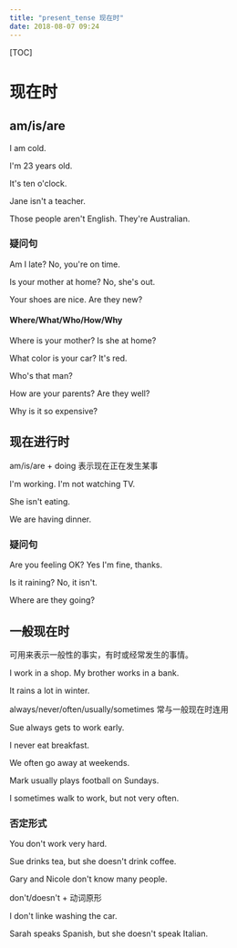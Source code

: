 ```yaml
---
title: "present_tense 现在时"
date: 2018-08-07 09:24
---
```


[TOC]

# 现在时



## am/is/are

I am cold.

I'm 23 years old.



It's ten o'clock.

Jane isn't a teacher.



Those people aren't English. They're Australian.



### 疑问句

Am I late? No, you're on time.

Is your mother at home? No, she's out.

Your shoes are nice. Are they new?



#### Where/What/Who/How/Why

Where is your mother? Is she at home?

What color is your car? It's red.

Who's that man? 

How are your parents? Are they well?

Why is it so expensive? 



## 现在进行时

am/is/are + doing  表示现在正在发生某事



I'm working. I'm not watching TV.

She isn't eating.

We are having dinner.



### 疑问句

Are you feeling OK? Yes I'm fine, thanks.

Is it raining? No, it isn't.

Where are they going?



## 一般现在时

可用来表示一般性的事实，有时或经常发生的事情。

I work in a shop. My brother works in a bank.

It rains a lot in winter.



always/never/often/usually/sometimes 常与一般现在时连用

Sue always gets to work early.

I never eat breakfast. 

We often go away at weekends.

Mark usually plays football on Sundays.

I sometimes walk to work, but not very often.



### 否定形式

You don't work very hard.

Sue drinks tea, but she doesn't drink coffee.

Gary and Nicole don't know many people.



don't/doesn't + 动词原形

I don't linke washing the car.

Sarah speaks Spanish, but she doesn't speak Italian.







